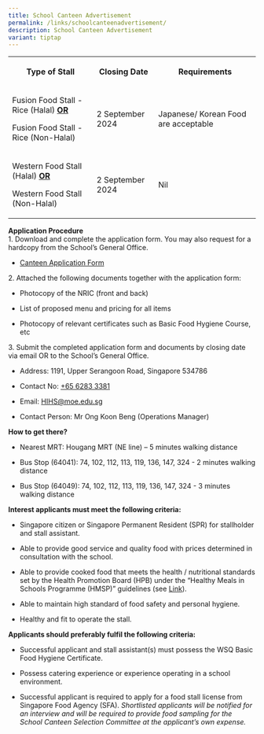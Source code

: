 ```yaml
---
title: School Canteen Advertisement
permalink: /links/schoolcanteenadvertisement/
description: School Canteen Advertisement
variant: tiptap
---
```

<table style="minWidth: 75px">
<colgroup>
<col>
<col>
<col>
</colgroup>
<tbody>
<tr>
<th rowspan="1" colspan="1">
<p>Type of Stall</p>
</th>
<th rowspan="1" colspan="1">
<p>Closing Date</p>
</th>
<th rowspan="1" colspan="1">
<p>Requirements</p>
</th>
</tr>
<tr>
<td rowspan="1" colspan="1">
<p>Fusion Food Stall - Rice (Halal) <strong><u>OR</u></strong>
</p>
<p>Fusion Food Stall - Rice (Non-Halal)</p>
</td>
<td rowspan="1" colspan="1">
<p>2 September 2024</p>
</td>
<td rowspan="1" colspan="1">
<p>Japanese/ Korean Food are acceptable</p>
</td>
</tr>
<tr>
<td rowspan="1" colspan="1">
<p>Western Food Stall (Halal) <strong><u>OR</u></strong>
</p>
<p>Western Food Stall (Non-Halal)</p>
</td>
<td rowspan="1" colspan="1">
<p>2 September 2024</p>
</td>
<td rowspan="1" colspan="1">
<p>Nil</p>
</td>
</tr>
</tbody>
</table>
<p><strong>Application Procedure</strong>
<br>1. Download and complete the application form. You may also request for
a hardcopy from the School’s General Office.</p>
<ul data-tight="true" class="tight">
<li>
<p><a href="/files/holy%20innocent%20high%20school%20canteen%20application%20form.pdf" rel="noopener noreferrer nofollow" target="_blank">Canteen Application Form</a>
</p>
</li>
</ul>
<p>2. Attached the following documents together with the application form:</p>
<ul>
<li>
<p>Photocopy of the NRIC (front and back)</p>
</li>
<li>
<p>List of proposed menu and pricing for all items</p>
</li>
<li>
<p>Photocopy of relevant certificates such as Basic Food Hygiene Course,
etc</p>
</li>
</ul>
<p>3. Submit the completed application form and documents by closing date
via email OR to the School’s General Office.</p>
<ul data-tight="true" class="tight">
<li>
<p>Address: 1191, Upper Serangoon Road, Singapore 534786</p>
</li>
<li>
<p>Contact No: <a href="tel:+6562833381" rel="noopener noreferrer nofollow" target="_blank">+65 6283 3381</a>
</p>
</li>
<li>
<p>Email: <a href="mailto:HIHS@moe.edu.sg" rel="noopener noreferrer nofollow" target="_blank">HIHS@moe.edu.sg</a>
</p>
</li>
<li>
<p>Contact Person: Mr Ong Koon Beng (Operations Manager)</p>
</li>
</ul>
<p><strong>How to get there?</strong>
</p>
<ul data-tight="true" class="tight">
<li>
<p>Nearest MRT: Hougang MRT (NE line) – 5 minutes walking distance</p>
</li>
<li>
<p>Bus Stop (64041): 74, 102, 112, 113, 119, 136, 147, 324 - 2 minutes walking
distance</p>
</li>
<li>
<p>Bus Stop (64049): 74, 102, 112, 113, 119, 136, 147, 324 - 3 minutes walking
distance</p>
</li>
</ul>
<p><strong>Interest applicants must meet the following criteria:</strong>
</p>
<ul data-tight="true" class="tight">
<li>
<p>Singapore citizen or Singapore Permanent Resident (SPR) for stallholder
and stall assistant.</p>
</li>
<li>
<p>Able to provide good service and quality food with prices determined in
consultation with the school.</p>
</li>
<li>
<p>Able to provide cooked food that meets the health / nutritional standards
set by the Health Promotion Board (HPB) under the “Healthy Meals in Schools
Programme (HMSP)” guidelines (see&nbsp;<a href="https://www.hpb.gov.sg/schools/school-programmes/healthy-meals-in-schools-programme" rel="noopener noreferrer nofollow" target="_blank">Link</a>).</p>
</li>
<li>
<p>Able to maintain high standard of food safety and personal hygiene.</p>
</li>
<li>
<p>Healthy and fit to operate the stall.</p>
</li>
</ul>
<p><strong>Applicants should preferably fulfil the following criteria:</strong>
</p>
<ul data-tight="true" class="tight">
<li>
<p>Successful applicant and stall assistant(s) must possess the WSQ Basic
Food Hygiene Certificate.</p>
</li>
<li>
<p>Possess catering experience or experience operating in a school environment.</p>
</li>
<li>
<p>Successful applicant is required to apply for a food stall license from
Singapore Food Agency (SFA). <em>Shortlisted applicants will be notified for an interview and will be required to provide food sampling for the School Canteen Selection Committee at the applicant’s own expense.</em>
</p>
</li>
</ul>
<p></p>